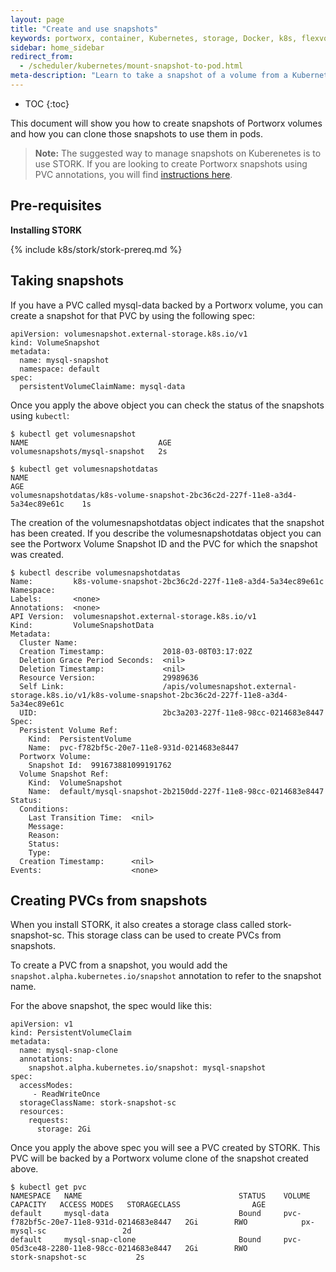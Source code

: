 ```yaml
---
layout: page
title: "Create and use snapshots"
keywords: portworx, container, Kubernetes, storage, Docker, k8s, flexvol, pv, persistent disk, snapshots, stork, clones
sidebar: home_sidebar
redirect_from:
  - /scheduler/kubernetes/mount-snapshot-to-pod.html
meta-description: "Learn to take a snapshot of a volume from a Kubernetes persistent volume claim (PVC) and use that snapshot as the volume for a new pod. Try today!"
---
```


* TOC
{:toc}

This document will show you how to create snapshots of Portworx volumes and how you can clone those snapshots to use them in pods.

>**Note:** The suggested way to manage snapshots on Kuberenetes is to use STORK. If you are looking to create Portworx snapshots using PVC annotations, you will find [instructions here](/scheduler/kubernetes/snaps-annotations.html).

## Pre-requisites


**Installing STORK**

{% include k8s/stork/stork-prereq.md %}

## Taking snapshots

If you have a PVC called mysql-data backed by a Portworx volume, you can create a snapshot for that PVC by
using the following spec:

```
apiVersion: volumesnapshot.external-storage.k8s.io/v1
kind: VolumeSnapshot
metadata:
  name: mysql-snapshot
  namespace: default
spec:
  persistentVolumeClaimName: mysql-data
```

Once you apply the above object you can check the status of the snapshots using `kubectl`:

```
$ kubectl get volumesnapshot
NAME                             AGE
volumesnapshots/mysql-snapshot   2s
```

```
$ kubectl get volumesnapshotdatas
NAME                                                                            AGE
volumesnapshotdatas/k8s-volume-snapshot-2bc36c2d-227f-11e8-a3d4-5a34ec89e61c    1s
```

The creation of the volumesnapshotdatas object indicates that the snapshot has
been created. If you describe the volumesnapshotdatas object you can see the
Portworx Volume Snapshot ID and the PVC for which the snapshot was created.

```
$ kubectl describe volumesnapshotdatas 
Name:         k8s-volume-snapshot-2bc36c2d-227f-11e8-a3d4-5a34ec89e61c
Namespace:    
Labels:       <none>
Annotations:  <none>
API Version:  volumesnapshot.external-storage.k8s.io/v1
Kind:         VolumeSnapshotData
Metadata:
  Cluster Name:                   
  Creation Timestamp:             2018-03-08T03:17:02Z
  Deletion Grace Period Seconds:  <nil>
  Deletion Timestamp:             <nil>
  Resource Version:               29989636
  Self Link:                      /apis/volumesnapshot.external-storage.k8s.io/v1/k8s-volume-snapshot-2bc36c2d-227f-11e8-a3d4-5a34ec89e61c
  UID:                            2bc3a203-227f-11e8-98cc-0214683e8447
Spec:
  Persistent Volume Ref:
    Kind:  PersistentVolume
    Name:  pvc-f782bf5c-20e7-11e8-931d-0214683e8447
  Portworx Volume:
    Snapshot Id:  991673881099191762
  Volume Snapshot Ref:
    Kind:  VolumeSnapshot
    Name:  default/mysql-snapshot-2b2150dd-227f-11e8-98cc-0214683e8447
Status:
  Conditions:
    Last Transition Time:  <nil>
    Message:               
    Reason:                
    Status:                
    Type:                  
  Creation Timestamp:      <nil>
Events:                    <none>
```

## Creating PVCs from snapshots 

When you install STORK, it also creates a storage class called stork-snapshot-sc.
This storage class can be used to create PVCs from snapshots.

To create a PVC from a snapshot, you would add the
`snapshot.alpha.kubernetes.io/snapshot` annotation to refer to the snapshot
name.

For the above snapshot, the spec would like this:
```
apiVersion: v1
kind: PersistentVolumeClaim
metadata:
  name: mysql-snap-clone
  annotations:
    snapshot.alpha.kubernetes.io/snapshot: mysql-snapshot
spec:
  accessModes:
     - ReadWriteOnce
  storageClassName: stork-snapshot-sc
  resources:
    requests:
      storage: 2Gi
```

Once you apply the above spec you will see a PVC created by STORK. This PVC will be backed by a Portworx volume clone of the snapshot created above.

```
$ kubectl get pvc  
NAMESPACE   NAME                                   STATUS    VOLUME                                     CAPACITY   ACCESS MODES   STORAGECLASS                AGE
default     mysql-data                             Bound     pvc-f782bf5c-20e7-11e8-931d-0214683e8447   2Gi        RWO            px-mysql-sc                 2d
default     mysql-snap-clone                       Bound     pvc-05d3ce48-2280-11e8-98cc-0214683e8447   2Gi        RWO            stork-snapshot-sc           2s
```

